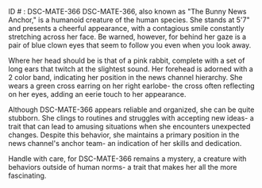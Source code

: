 ID # : DSC-MATE-366
DSC-MATE-366, also known as "The Bunny News Anchor," is a humanoid creature of the human species. She stands at 5'7" and presents a cheerful appearance, with a contagious smile constantly stretching across her face. Be warned, however, for behind her gaze is a pair of blue clown eyes that seem to follow you even when you look away.

Where her head should be is that of a pink rabbit, complete with a set of long ears that twitch at the slightest sound. Her forehead is adorned with a 2 color band, indicating her position in the news channel hierarchy. She wears a green cross earring on her right earlobe- the cross often reflecting on her eyes, adding an eerie touch to her appearance.

Although DSC-MATE-366 appears reliable and organized, she can be quite stubborn. She clings to routines and struggles with accepting new ideas- a trait that can lead to amusing situations when she encounters unexpected changes. Despite this behavior, she maintains a primary position in the news channel's anchor team- an indication of her skills and dedication.

Handle with care, for DSC-MATE-366 remains a mystery, a creature with behaviors outside of human norms- a trait that makes her all the more fascinating.